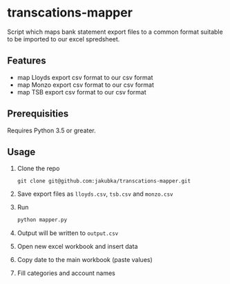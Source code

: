 # transcations-mapper

Script which maps bank statement export files to a common format suitable to be imported to our excel spredsheet.

## Features

- map Lloyds export csv format to our csv format
- map Monzo export csv format to our csv format
- map TSB export csv format to our csv format

## Prerequisities

Requires Python 3.5 or greater.

## Usage

1. Clone the repo

    `git clone git@github.com:jakubka/transcations-mapper.git`

2. Save export files as `lloyds.csv`, `tsb.csv` and `monzo.csv`
3. Run

    ```sh
    python mapper.py
    ```

4. Output will be written to `output.csv`
5. Open new excel workbook and insert data
6. Copy date to the main workbook (paste values)
7. Fill categories and account names
